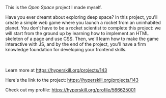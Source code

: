 This is the *Open Space* project I made myself.


<p>Have you ever dreamt about exploring deep space? In this project, you'll create a simple web game where you launch a rocket from an uninhabited planet. You don't have to be a rocket scientist to complete this project: we will start from the ground up by learning how to implement an HTML skeleton of a page and use CSS. Then, we'll learn how to make the game interactive with JS, and by the end of the project, you'll have a firm knowledge foundation for developing your frontend skills.</p><br/><br/>Learn more at <a href="https://hyperskill.org/projects/143?utm_source=ide&utm_medium=ide&utm_campaign=ide&utm_content=project-card">https://hyperskill.org/projects/143</a>

Here's the link to the project: https://hyperskill.org/projects/143

Check out my profile: https://hyperskill.org/profile/566625001